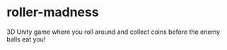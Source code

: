 # roller-madness
 3D Unity game where you roll around and collect coins before the enemy balls eat you!
